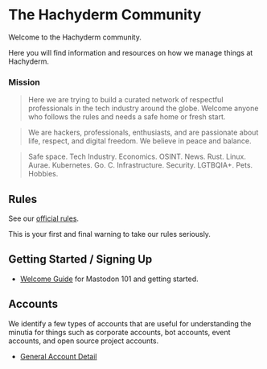 # The Hachyderm Community

Welcome to the Hachyderm community.

Here you will find information and resources on how we manage things at Hachyderm.

### Mission 

> Here we are trying to build a curated network of respectful professionals in the tech industry around the globe. Welcome anyone who follows the rules and needs a safe home or fresh start.

> We are hackers, professionals, enthusiasts, and are passionate about life, respect, and digital freedom. We believe in peace and balance.

> Safe space. Tech Industry. Economics. OSINT. News. Rust. Linux. Aurae. Kubernetes. Go. C. Infrastructure. Security. LGTBQIA+. Pets. Hobbies.

## Rules

See our [official rules](https://hachyderm.io/about/more#rules). 

This is your first and final warning to take our rules seriously.

## Getting Started / Signing Up

 - [Welcome Guide](/welcome/README.md) for Mastodon 101 and getting started.

## Accounts

We identify a few types of accounts that are useful for understanding the minutia for things such as corporate accounts, bot accounts, event accounts, and open source project accounts. 

 - [General Account Detail](/accounts/README.md)
